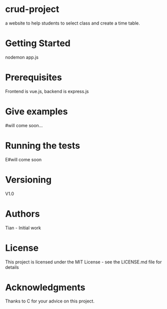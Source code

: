 # crud-project
a website to help students to select class and create a time table.

# Getting Started
nodemon app.js

# Prerequisites
Frontend is vue.js, backend is express.js

# Give examples
#will come soon...

# Running the tests
E#will come soon

# Versioning
V1.0

# Authors
Tian - Initial work

# License
This project is licensed under the MIT License - see the LICENSE.md file for details

# Acknowledgments
Thanks to C for your advice on this project.
